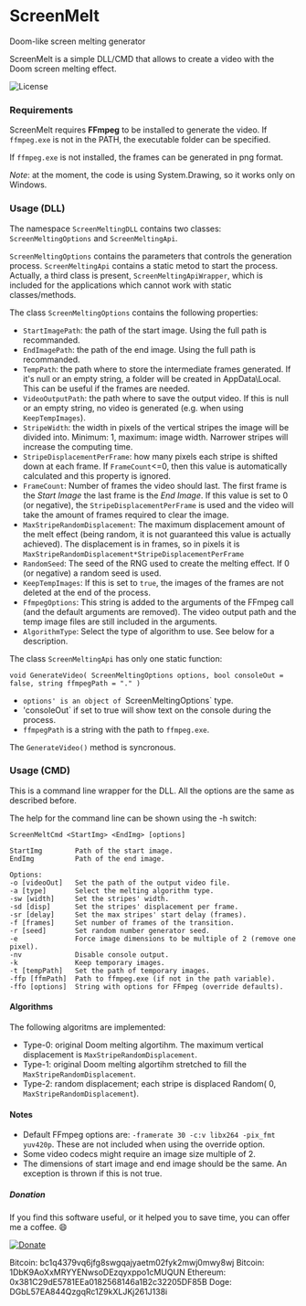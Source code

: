 # ScreenMelt
Doom-like screen melting generator

ScreenMelt is a simple DLL/CMD that allows to create a video with the Doom screen melting effect.

![License](https://img.shields.io/badge/license-MIT-red.svg)

### Requirements

ScreenMelt requires **FFmpeg** to be installed to generate the video. If `ffmpeg.exe` is not in the PATH, the executable folder can be specified.

If `ffmpeg.exe` is not installed, the frames can be generated in png format.

_Note_: at the moment, the code is using System.Drawing, so it works only on Windows.

### Usage (DLL)

The namespace `ScreenMeltingDLL` contains two classes: `ScreenMeltingOptions` and `ScreenMeltingApi`.

`ScreenMeltingOptions` contains the parameters that controls the generation process. `ScreenMeltingApi` contains a static metod to start the process. Actually, a third class is present, `ScreenMeltingApiWrapper`, which is included for the applications which cannot work with static classes/methods.

The class `ScreenMeltingOptions` contains the following properties:
* `StartImagePath`: the path of the start image. Using the full path is recommanded.
* `EndImagePath`: the path of the end image. Using the full path is recommanded.
* `TempPath`: the path where to store the intermediate frames generated. If it's null or an empty string, a folder will be created in AppData\Local. This can be useful if the frames are needed.
* `VideoOutputPath`: the path where to save the output video. If this is null or an empty string, no video is generated (e.g. when using `KeepTempImages`).
* `StripeWidth`: the width in pixels of the vertical stripes the image will be divided into. Minimum: 1, maximum: image width. Narrower stripes will increase the computing time.
* `StripeDisplacementPerFrame`: how many pixels each stripe is shifted down at each frame. If `FrameCount`<=0, then this value is automatically calculated and this property is ignored.
* `FrameCount`: Number of frames the video should last. The first frame is the _Start Image_ the last frame is the _End Image_. If this value is set to 0 (or negative), the `StripeDisplacementPerFrame` is used and the video will take the amount of frames required to clear the image.
* `MaxStripeRandomDisplacement`: The maximum displacement amount of the melt effect (being random, it is not guaranteed this value is actually achieved). The displacement is in frames, so in pixels it is `MaxStripeRandomDisplacement*StripeDisplacementPerFrame`
* `RandomSeed`: The seed of the RNG used to create the melting effect. If 0 (or negative) a random seed is used.
* `KeepTempImages`: If this is set to `true`, the images of the frames are not deleted at the end of the process.
* `FfmpegOptions`: This string is added to the arguments of the FFmpeg call (and the default arguments are removed). The video output path and the temp image files are still included in the arguments.
* `AlgorithmType`: Select the type of algorithm to use. See below for a description.

The class `ScreenMeltingApi` has only one static function:

`void GenerateVideo( ScreenMeltingOptions options, bool consoleOut = false, string ffmpegPath = "." )`

* `options' is an object of `ScreenMeltingOptions` type.
* 'consoleOut` if set to true will show text on the console during the process.
* `ffmpegPath` is a string with the path to `ffmpeg.exe`.


The `GenerateVideo()` method is syncronous.

### Usage (CMD)

This is a command line wrapper for the DLL. All the options are the same as described before.

The help for the command line can be shown using the -h switch:

```
ScreenMeltCmd <StartImg> <EndImg> [options]

StartImg        Path of the start image.
EndImg          Path of the end image.

Options:
-o [videoOut]   Set the path of the output video file.
-a [type]       Select the melting algorithm type.
-sw [width]     Set the stripes' width.
-sd [disp]      Set the stripes' displacement per frame.
-sr [delay]     Set the max stripes' start delay (frames).
-f [frames]     Set number of frames of the transition.
-r [seed]       Set random number generator seed.
-e              Force image dimensions to be multiple of 2 (remove one pixel).
-nv             Disable console output.
-k              Keep temporary images.
-t [tempPath]   Set the path of temporary images.
-ffp [ffmPath]  Path to ffmpeg.exe (if not in the path variable).
-ffo [options]  String with options for FFmpeg (override defaults).
```

#### Algorithms
The following algoritms are implemented:
* Type-0: original Doom melting algortihm. The maximum vertical displacement is `MaxStripeRandomDisplacement`.
* Type-1: original Doom melting algortihm stretched to fill the `MaxStripeRandomDisplacement`.
* Type-2: random displacement; each stripe is displaced Random( 0, `MaxStripeRandomDisplacement`).

#### Notes

* Default FFmpeg options are: `-framerate 30 -c:v libx264 -pix_fmt yuv420p`. These are not included when using the override option.
* Some video codecs might require an image size multiple of 2.
* The dimensions of start image and end image should be the same. An exception is thrown if this is not true.



##### Donation

If you find this software useful, or it helped you to save time, you can offer me a coffee. :smile:

[![Donate](https://img.shields.io/badge/Donate-PayPal-green.svg)](https://www.paypal.com/donate/?hosted_button_id=VNMV7XY9J5HBG)

Bitcoin: bc1q4379vq6jfg8swgqajyaetm02fyk2mwj0mwy8wj
Bitcoin: 1DbK9AoXxMRYYENwsoDEzqyxppo1cMUQUN
Ethereum: 0x381C29dE5781EEa0182568146a1B2c32205DF85B
Doge: DGbL57EA844QzgqRc1Z9kXLJKj261J138i
